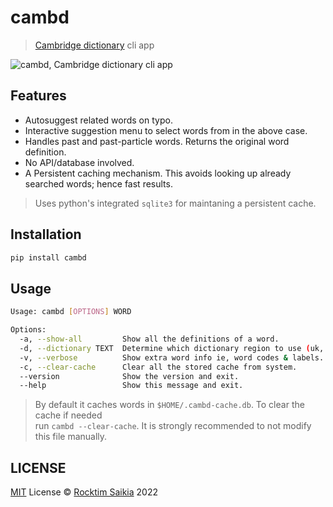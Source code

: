 # cambd

> [Cambridge dictionary](https://dictionary.cambridge.org) cli app

<img src="https://www.dropbox.com/s/1jydlxwzmj8e6po/demo.gif?raw=1" alt="cambd, Cambridge dictionary cli app" />

## Features

- Autosuggest related words on typo.
- Interactive suggestion menu to select words from in the above case.
- Handles past and past-particle words. Returns the original word definition.
- No API/database involved.
- A Persistent caching mechanism. This avoids looking up already searched words; hence fast results.

> Uses python's integrated `sqlite3` for maintaning a persistent cache.

## Installation

```sh
pip install cambd
```

## Usage

```sh
Usage: cambd [OPTIONS] WORD

Options:
  -a, --show-all         Show all the definitions of a word.
  -d, --dictionary TEXT  Determine which dictionary region to use (uk, us) [default: uk]
  -v, --verbose          Show extra word info ie, word codes & labels. [ex: A2 informal]
  -c, --clear-cache      Clear all the stored cache from system.
  --version              Show the version and exit.
  --help                 Show this message and exit.
```

> By default it caches words in `$HOME/.cambd-cache.db`. To clear the cache if needed <br/> run `cambd --clear-cache`. It is strongly recommended to not modify this file manually.

## LICENSE

[MIT](./LICENSE) License &copy; [Rocktim Saikia](https://rocktimsaikia.com) 2022

